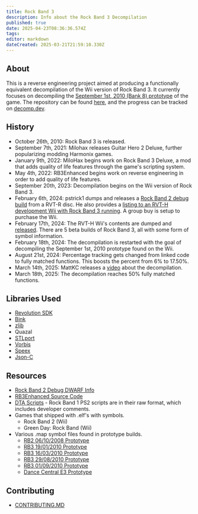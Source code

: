 ```yaml
---
title: Rock Band 3
description: Info about the Rock Band 3 Decompilation
published: true
date: 2025-04-23T08:36:36.574Z
tags: 
editor: markdown
dateCreated: 2025-03-21T21:59:10.330Z
---
```


## About
This is a reverse engineering project aimed at producing a functionally equivalent decompilation of the Wii version of Rock Band 3. It currently focuses on decompiling the [September 1st, 2010 (Bank 8) prototype](https://hiddenpalace.org/Rock_Band_3_(Sep_1,_2010_prototype)) of the game.
The repository can be found [here](https://github.com/DarkRTA/rb3), and the progress can be tracked on [decomp.dev](https://decomp.dev/DarkRTA/rb3).


## History
* October 26th, 2010: Rock Band 3 is released.
* September 7th, 2021: Milohax releases Guitar Hero 2 Deluxe, further popularizing modding Harmonix games.
* January 9th, 2022: MiloHax begins work on Rock Band 3 Deluxe, a mod that adds quality of life features through the game's scripting system.
* May 4th, 2022: RB3Enhanced begins work on reverse engineering in order to add quality of life features.
* September 20th, 2023: Decompilation begins on the Wii version of Rock Band 3.
* February 6th, 2024: pstrick1 dumps and releases a [Rock Band 2 debug build](https://hiddenpalace.org/Rock_Band_2_(Oct_6,_2008_Wii_prototype)) from a RVT-R disc. He also provides a [listing to an RVT-H development Wii with Rock Band 3 running](https://web.archive.org/web/20240206171237/https://www.ebay.com/itm/134924286068). A group buy is setup to purchase the Wii.
* February 17th, 2024: The RVT-H Wii's contents are dumped and [released](https://hiddenpalace.org/MiloHax). There are 5 beta builds of Rock Band 3, all with some form of symbol information.
* February 18th, 2024: The decompilation is restarted with the goal of decompiling the September 1st, 2010 prototype found on the Wii.
* August 21st, 2024: Percentage tracking gets changed from linked code to fully matched functions. This boosts the percent from 6% to 17.50%.
* March 14th, 2025: MattKC releases a [video](https://youtu.be/WdJ-Hqx3rNw?si=HZjPJ02zrPDmsWGr) about the decompilation.
* March 18th, 2025: The decompilation reaches 50% fully matched functions.

## Libraries Used
* [Revolution SDK](/libraries/dolphin-sdk)
* [Bink](https://www.radgametools.com/bnkmain.htm)
* [zlib](https://github.com/madler/zlib)
* Quazal
* [STLport](https://github.com/karottc/STLport-5.2.1)
*	[Vorbis](https://github.com/xiph/vorbis)
* [Speex](https://gitlab.xiph.org/xiph/speex)
* [Json-C](https://github.com/json-c/json-c)


## Resources
* [Rock Band 2 Debug DWARF Info](https://github.com/DarkRTA/rb3/tree/master/doc/rb2_dump)
* [RB3Enhanced Source Code](https://github.com/RBEnhanced/RB3Enhanced)
* [DTA Scripts](https://github.com/hmxmilohax/milo-script-library) -  Rock Band 1 PS2 scripts are in their raw format, which includes developer comments.
* Games that shipped with .elf's with symbols.
	* Rock Band 2 (Wii)
	* Green Day: Rock Band (Wii)
* Various .map symbol files found in prototype builds.
	* [RB2 06/10/2008 Prototype](https://github.com/hmxmilohax/milo-executable-library/blob/main/rb2/Wii%20Prototype%20(Debug)/band_r_wii.map)
	* [RB3 19/01/2010 Prototype](https://github.com/hmxmilohax/milo-executable-library/blob/main/rb3/Wii%20Proto%20(Bank%206)%20(Debug)/band_r_wii.map)
	* [RB3 16/03/2010 Prototype](https://github.com/hmxmilohax/milo-executable-library/blob/main/rb3/Wii%20Proto%20(Bank%205)%20(Debug)/band_r_wii.map) 
	* [RB3 29/08/2010 Prototype](https://github.com/hmxmilohax/milo-executable-library/blob/main/rb3/Wii%20Proto%20(Bank%202)%20(Debug)/band_r_wii.map) 
	* [RB3 01/09/2010 Prototype](https://github.com/hmxmilohax/milo-executable-library/blob/main/rb3/Wii%20Proto%20(Bank%208)%20(Debug)/band_r_wii.map)
  * [Dance Central E3 Prototype](https://github.com/hmxmilohax/milo-executable-library/blob/main/dc1/E3%202010%20(Debug)/ham_r.map)
      


## Contributing
* [CONTRIBUTING.MD](https://github.com/DarkRTA/rb3/blob/master/CONTRIBUTING.md)

